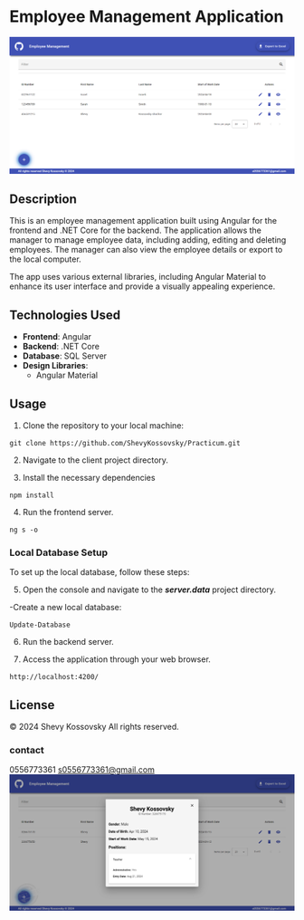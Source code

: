 # Employee Management Application

![Employee Management](/client/src/assets/screenShot.png)

## Description

This is an employee management application built using Angular for the frontend and .NET Core for the backend. The application allows the manager to manage employee data, including adding, editing and deleting employees. The manager can also view the employee details or export to the local computer.

The app uses various external libraries, including Angular Material to enhance its user interface and provide a visually appealing experience.


## Technologies Used

- **Frontend**: Angular
- **Backend**: .NET Core
- **Database**: SQL Server
- **Design Libraries**:
  - Angular Material


## Usage

1. Clone the repository to your local machine:

```
git clone https://github.com/ShevyKossovsky/Practicum.git  
```

2. Navigate to the client project directory.

3. Install the necessary dependencies

```
npm install
```

4. Run the frontend server.

```
ng s -o
```    

### Local Database Setup

To set up the local database, follow these steps:

5. Open the console and navigate to the ***server.data*** project directory.

-Create a new local database:


```
Update-Database
```
  
6. Run the backend server.

7. Access the application through your web browser.
   
```
http://localhost:4200/
```   

## License
© 2024 Shevy Kossovsky All rights reserved.

### contact
0556773361 s0556773361@gmail.com
![Employee Management](/client/src/assets/screenShot_3.png)
